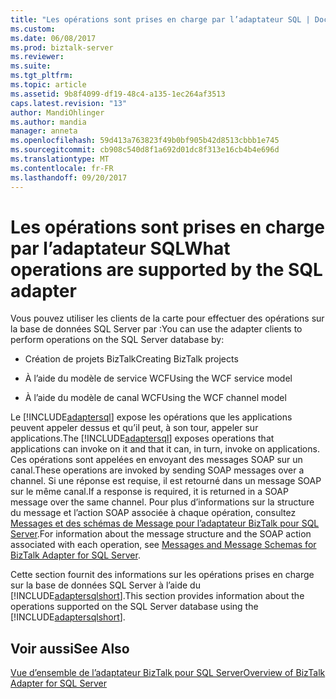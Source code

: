 ```yaml
---
title: "Les opérations sont prises en charge par l’adaptateur SQL | Documents Microsoft"
ms.custom: 
ms.date: 06/08/2017
ms.prod: biztalk-server
ms.reviewer: 
ms.suite: 
ms.tgt_pltfrm: 
ms.topic: article
ms.assetid: 9b8f4099-df19-48c4-a135-1ec264af3513
caps.latest.revision: "13"
author: MandiOhlinger
ms.author: mandia
manager: anneta
ms.openlocfilehash: 59d413a763823f49b0bf905b42d8513cbbb1e745
ms.sourcegitcommit: cb908c540d8f1a692d01dc8f313e16cb4b4e696d
ms.translationtype: MT
ms.contentlocale: fr-FR
ms.lasthandoff: 09/20/2017
---
```

# <a name="what-operations-are-supported-by-the-sql-adapter"></a><span data-ttu-id="b82f8-102">Les opérations sont prises en charge par l’adaptateur SQL</span><span class="sxs-lookup"><span data-stu-id="b82f8-102">What operations are supported by the SQL adapter</span></span>
<span data-ttu-id="b82f8-103">Vous pouvez utiliser les clients de la carte pour effectuer des opérations sur la base de données SQL Server par :</span><span class="sxs-lookup"><span data-stu-id="b82f8-103">You can use the adapter clients to perform operations on the SQL Server database by:</span></span>  
  
-   <span data-ttu-id="b82f8-104">Création de projets BizTalk</span><span class="sxs-lookup"><span data-stu-id="b82f8-104">Creating BizTalk projects</span></span>  
  
-   <span data-ttu-id="b82f8-105">À l’aide du modèle de service WCF</span><span class="sxs-lookup"><span data-stu-id="b82f8-105">Using the WCF service model</span></span>  
  
-   <span data-ttu-id="b82f8-106">À l’aide du modèle de canal WCF</span><span class="sxs-lookup"><span data-stu-id="b82f8-106">Using the WCF channel model</span></span>  
  
 <span data-ttu-id="b82f8-107">Le [!INCLUDE[adaptersql](../../includes/adaptersql-md.md)] expose les opérations que les applications peuvent appeler dessus et qu’il peut, à son tour, appeler sur applications.</span><span class="sxs-lookup"><span data-stu-id="b82f8-107">The [!INCLUDE[adaptersql](../../includes/adaptersql-md.md)] exposes operations that applications can invoke on it and that it can, in turn, invoke on applications.</span></span> <span data-ttu-id="b82f8-108">Ces opérations sont appelées en envoyant des messages SOAP sur un canal.</span><span class="sxs-lookup"><span data-stu-id="b82f8-108">These operations are invoked by sending SOAP messages over a channel.</span></span> <span data-ttu-id="b82f8-109">Si une réponse est requise, il est retourné dans un message SOAP sur le même canal.</span><span class="sxs-lookup"><span data-stu-id="b82f8-109">If a response is required, it is returned in a SOAP message over the same channel.</span></span> <span data-ttu-id="b82f8-110">Pour plus d’informations sur la structure du message et l’action SOAP associée à chaque opération, consultez [Messages et des schémas de Message pour l’adaptateur BizTalk pour SQL Server](../../adapters-and-accelerators/adapter-sql/messages-and-message-schemas-for-biztalk-adapter-for-sql-server.md).</span><span class="sxs-lookup"><span data-stu-id="b82f8-110">For information about the message structure and the SOAP action associated with each operation, see [Messages and Message Schemas for BizTalk Adapter for SQL Server](../../adapters-and-accelerators/adapter-sql/messages-and-message-schemas-for-biztalk-adapter-for-sql-server.md).</span></span>  
  
 <span data-ttu-id="b82f8-111">Cette section fournit des informations sur les opérations prises en charge sur la base de données SQL Server à l’aide du [!INCLUDE[adaptersqlshort](../../includes/adaptersqlshort-md.md)].</span><span class="sxs-lookup"><span data-stu-id="b82f8-111">This section provides information about the operations supported on the SQL Server database using the [!INCLUDE[adaptersqlshort](../../includes/adaptersqlshort-md.md)].</span></span>  
  
 
  
## <a name="see-also"></a><span data-ttu-id="b82f8-112">Voir aussi</span><span class="sxs-lookup"><span data-stu-id="b82f8-112">See Also</span></span>  
 [<span data-ttu-id="b82f8-113">Vue d’ensemble de l’adaptateur BizTalk pour SQL Server</span><span class="sxs-lookup"><span data-stu-id="b82f8-113">Overview of BizTalk Adapter for SQL Server</span></span>](../../adapters-and-accelerators/adapter-sql/overview-of-biztalk-adapter-for-sql-server.md)